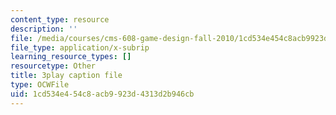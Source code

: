 ```yaml
---
content_type: resource
description: ''
file: /media/courses/cms-608-game-design-fall-2010/1cd534e454c8acb9923d4313d2b946cb_68559.srt
file_type: application/x-subrip
learning_resource_types: []
resourcetype: Other
title: 3play caption file
type: OCWFile
uid: 1cd534e4-54c8-acb9-923d-4313d2b946cb
---
```

